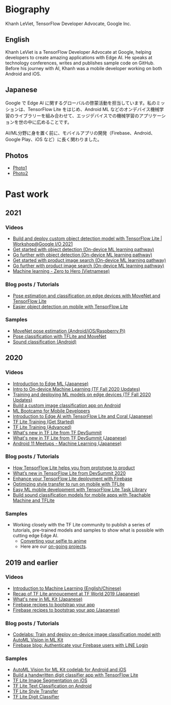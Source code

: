 # Biography

Khanh LeViet, TensorFlow Developer Advocate, Google Inc.

## English
Khanh LeViet is a TensorFlow Developer Advocate at Google, helping developers to create amazing applications with Edge AI. He speaks at technology conferences, writes and publishes sample code on GitHub. Before his journey with AI, Khanh was a mobile developer working on both Android and iOS. 

## Japanese
Google で Edge AI に関するグローバルの啓蒙活動を担当しています。私のミッションは、TensorFlow Lite をはじめ、Android ML などのオンデバイス機械学習のライブラリーを組み合わせて、エッジデバイスでの機械学習のアプリケーションを世の中に広めることです。

AI/ML分野に身を置く前に、モバイルアプリの開発（Firebase、Android、Google Play、iOS など）に長く関わりました。

## Photos
* [Photo1](photos/1.jpeg)
* [Photo2](photos/2.jpeg)

# Past work

## 2021

### Videos
* [Build and deploy custom object detection model with TensorFlow Lite | Workshop@Google I/O 2021](https://youtu.be/vLxn5mOuWAk)
* [Get started with object detection (On-device ML learning pathway)](https://developers.google.com/learn/pathways/get-started-object-detection)
* [Go further with object detection (On-device ML learning pathway)](https://developers.google.com/learn/pathways/going-further-object-detection)
* [Get started with product image search (On-device ML learning pathway)](https://developers.google.com/learn/pathways/get-started-image-product-search)
* [Go further with product image search (On-device ML learning pathway)](https://developers.google.com/learn/pathways/going-further-image-product-search)
* [Machine learning - Zero to Hero (Vietnamese)](https://www.youtube.com/watch?v=NVsw-JrXv9I&list=PLQY2H8rRoyvxNqk9EV5VP5fS0cWEXW5QQ)

### Blog posts / Tutorials

* [Pose estimation and classification on edge devices with MoveNet and TensorFlow Lite](https://blog.tensorflow.org/2021/08/pose-estimation-and-classification-on-edge-devices-with-MoveNet-and-TensorFlow-Lite.html?linkId=127860904)
* [Easier object detection on mobile with TensorFlow Lite](https://blog.tensorflow.org/2021/06/easier-object-detection-on-mobile-with-tf-lite.html)

### Samples

* [MoveNet pose estimation (Android/iOS/Raspberry Pi)](https://github.com/tensorflow/examples/tree/master/lite/examples/pose_estimation)
* [Pose classification with TFLite and MoveNet](https://www.tensorflow.org/lite/tutorials/pose_classification)
* [Sound classification (Android)](https://github.com/tensorflow/examples/tree/master/lite/examples/sound_classification/android)

## 2020 

### Videos
* [Introduction to Edge ML (Japanese)](https://cloudonair.withgoogle.com/events/google-mlsummit?talk=d1-session4)
* [Intro to On-device Machine Learning (TF Fall 2020 Updates)](https://www.youtube.com/watch?v=Zg0t3f90n6Q)
* [Training and deploying ML models on edge devices (TF Fall 2020 Updates)](https://www.youtube.com/watch?v=0d-2551pQcM)
* [Build a custom image classification app on Android](https://youtu.be/s_XOVkjXQbU)
* [ML Bootcamp for Mobile Developers](https://youtu.be/uMokEy_921Q?t=290)
* [Introduction to Edge AI with TensorFlow Lite and Coral (Japanese)](https://youtu.be/pIilIDY1v4g?list=PLx--cSjgRP_RQdOWJkktvswaHJH0Sko6G)
* [TF Lite Training (Get Started)](https://drive.google.com/file/d/1aM3HhMWEsOdUehZMkEb-Efz5PtD371UZ/view?usp=sharing)
* [TF Lite Training (Advanced)](https://drive.google.com/file/d/1o_EMae0N9pGRhMpJjrPvIBNekRcAXQlq/view?usp=sharing)
* [What's new in TF Lite from TF DevSummit](https://youtu.be/shqlDPJxBe0)
* [What's new in TF Lite from TF DevSummit (Japanese)](https://youtu.be/tURVY61FQdA?t=5143)
* [Android 11 Meetups - Machine Learning (Japanese)](https://developersonair.withgoogle.com/events/a11meetups-jp/watch?talk=ml)

### Blog posts / Tutorials
* [How TensorFlow Lite helps you from prototype to product](https://blog.tensorflow.org/2020/04/how-tensorflow-lite-helps-you-from-prototype-to-product.html)
* [What’s new in TensorFlow Lite from DevSummit 2020](https://blog.tensorflow.org/2020/04/whats-new-in-tensorflow-lite-from-devsummit-2020.html)
* [Enhance your TensorFlow Lite deployment with Firebase](https://blog.tensorflow.org/2020/06/enhance-your-tensorflow-lite-deployment-with-firebase.html)
* [Optimizing style transfer to run on mobile with TFLite](https://blog.tensorflow.org/2020/04/optimizing-style-transfer-to-run-on-mobile-with-tflite.html)
* [Easy ML mobile development with TensorFlow Lite Task Library](https://blog.tensorflow.org/2020/09/introducing-tensorflow-lite-task-library.html)
* [Build sound classification models for mobile apps with Teachable Machine and TFLite](https://blog.tensorflow.org/2020/12/build-sound-classification-models-for-mobile-apps-with-teachable-machine-and-tflite.html)

### Samples
* Working closely with the TF Lite community to publish a series of tutorials, pre-trained models and samples to show what is possible with cutting edge Edge AI.
  * [Converting your selfie to anime](https://twitter.com/margaretmz/status/1283240808443809793) 
  * Here are our [on-going projects](https://github.com/ml-gde/e2e-tflite-tutorials/issues).

## 2019 and earlier

### Videos
* [Introduction to Machine Learning (English/Chinese)](https://www.bilibili.com/video/av68057077/)
* [Recap of TF Lite annoucement at TF World 2019 (Japanese)](https://youtu.be/c1WdEpssND8?t=1477)
* [What's new in ML Kit (Japanese)](https://youtu.be/0-sDBk7Rv-w)
* [Firebase recipes to bootstrap your app](https://youtu.be/_ErGooSuTPA)
* [Firebase recipes to bootstrap your app (Japanese)](https://youtu.be/Hckk2tyBQq0?list=PL6JjkP52HWex-oX7-zGAbAiak3XxaY5aJ)

### Blog posts / Tutorials
* [Codelabs: Train and deploy on-device image classification model with AutoML Vision in ML Kit](https://codelabs.developers.google.com/codelabs/automl-vision-edge-in-mlkit/#0)
* [Firebase blog: Authenticate your Firebase users with LINE Login](https://firebase.googleblog.com/2016/11/authenticate-your-firebase-users-with-line-login.html)

### Samples
* [AutoML Vision for ML Kit codelab for Android and iOS](https://github.com/googlecodelabs/automl-vision-edge-in-mlkit/)
* [Build a handwritten digit classifier app with TensorFlow Lite](https://codelabs.developers.google.com/codelabs/digit-classifier-tflite/#0)
* [TF Lite Image Segmentation on iOS](https://github.com/tensorflow/examples/tree/master/lite/examples/image_segmentation)
* [TF Lite Text Classification on Android](https://github.com/tensorflow/examples/tree/master/lite/examples/text_classification/android)
* [TF Lite Style Transfer](https://www.tensorflow.org/lite/models/style_transfer/overview)
* [TF Lite Digit Classifier](https://github.com/tensorflow/examples/tree/master/lite/examples/digit_classifier)
